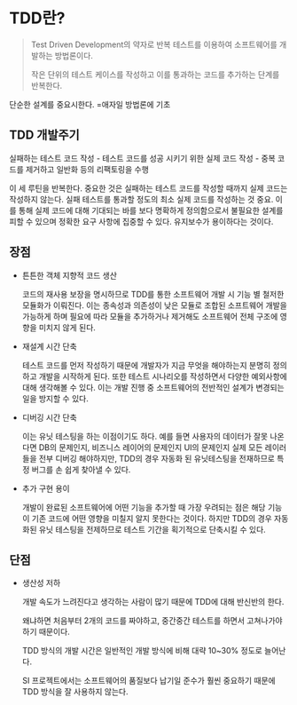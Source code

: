 # TDD란?

> Test Driven Development의 약자로 반복 테스트를 이용하여 소프트웨어를 개발하는 방법론이다.
>
> 작은 단위의 테스트 케이스를 작성하고 이를 통과하는 코드를 추가하는 단계를 반복한다.

단순한 설계를 중요시한다. =애자일 방법론에 기초

## TDD 개발주기

실패하는 테스트 코드 작성 - 테스트 코드를 성공 시키기 위한 실제 코드 작성 - 중복 코드를 제거하고 일반화 등의 리팩토링을 수행

이 세 루틴을 반복한다. 중요한 것은 실패하는 테스트 코드를 작성할 때까지 실제 코드는 작성하지 않는다. 실패 테스트를 통과할 정도의 최소 실제 코드를 작성하는 것 중요. 이를 통해 실제 코드에 대해 기대되는 바를 보다 명확하게 정의함으로서 불필요한 설계를 피할 수 있으며 정확한 요구 사항에 집중할 수 있다. 유지보수가 용이하다는 것이다.

## 장점

- 튼튼한 객체 지향적 코드 생산

  코드의 재사용 보장을 명시하므로 TDD를 통한 소프트웨어 개발 시 기능 별 철저한 모듈화가 이뤄진다. 이는 종속성과 의존성이 낮은 모듈로 조합된 소프트웨어 개발을 가능하게 하며 필요에 따라 모듈을 추가하거나 제거해도 소프트웨어 전체 구조에 영향을 미치지 않게 된다.

- 재설계 시간 단축

  테스트 코드를 먼저 작성하기 때문에 개발자가 지금 무엇을 해야하는지 분명히 정의하고 개발을 시작하게 된다. 또한 테스트 시나리오를 작성하면서 다양한 예외사항에 대해 생각해볼 수 있다. 이는 개발 진행 중 소프트웨어의 전반적인 설계가 변경되는 일을 방지할 수 있다.

- 디버깅 시간 단축

  이는 유닛 테스팅을 하는 이점이기도 하다. 예를 들면 사용자의 데이터가 잘못 나온다면 DB의 문제인지, 비즈니스 레이어의 문제인지 UI의 문제인지 실제 모든 레이러들을 전부 디버깅 해야하지만, TDD의 경우 자동화 된 유닛테스팅을 전재하므로 특정 버그를 손 쉽게 찾아낼 수 있다. 

- 추가 구현 용이

  개발이 완료된 소프트웨어에 어떤 기능을 추가할 때 가장 우려되는 점은 해당 기능이 기존 코드에 어떤 영향을 미칠지 알지 못한다는 것이다. 하지만 TDD의 경우 자동화된 유닛 테스팅을 전제하므로 테스트 기간을 획기적으로 단축시킬 수 있다.



## 단점

- 생산성 저하

  개발 속도가 느려진다고 생각하는 사람이 많기 때문에 TDD에 대해 반신반의 한다.

  왜냐하면 처음부터 2개의 코드를 짜야하고, 중간중간 테스트를 하면서 고쳐나가야 하기 때문이다.

  TDD 방식의 개발 시간은 일반적인 개발 방식에 비해 대략 10~30% 정도로 늘어난다. 

  SI 프로젝트에서는 소프트웨어의 품질보다 납기일 준수가 훨씬 중요하기 때문에 TDD 방식을 잘 사용하지 않는다.